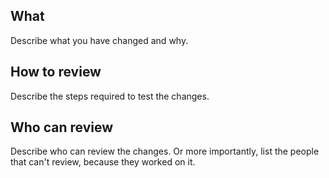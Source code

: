 ## What

Describe what you have changed and why.

## How to review

Describe the steps required to test the changes.

## Who can review

Describe who can review the changes. Or more importantly, list the people
that can't review, because they worked on it.
